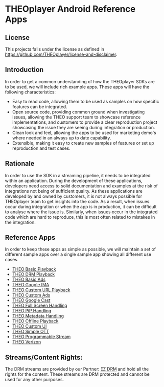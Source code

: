 # THEOplayer Android Reference Apps

## License

This projects falls under the license as defined in https://github.com/THEOplayer/license-and-disclaimer.

## Introduction

In order to get a common understanding of how the THEOplayer SDKs are to be used, we will include
rich example apps. These apps will have the following characteristics:

  * Easy to read code, allowing them to be used as samples on how specific features can be integrated.
  * Open source code, providing common ground when investigating issues, allowing the THEO support
    team to showcase reference implementations, and customers to provide a clear reproduction project
    showcasing the issue they are seeing during integration or production.
  * Clean look and feel, allowing the apps to be used for marketing demo's where needed in an always
    up to date capability.
  * Extensible, making it easy to create new samples of features or set up reproduction and test cases.


## Rationale

In order to use the SDK in a streaming pipeline, it needs to be integrated within an application.
During the development of these applications, developers need access to solid documentation and
examples at the risk of integrations not being of sufficient quality. As these applications are
developed by and owned by customers, it is not always possible for THEOplayer team to get insights
into the code. As a result, when issues occur during integration or when the app is in production,
it can be difficult to analyse where the issue is. Similarly, when issues occur in the integrated
code which are hard to reproduce, this is most often related to mistakes in the integration.


## Reference Apps

In order to keep these apps as simple as possible, we will maintain a set of different sample apps
over a single sample app showing all different use cases.

  * [THEO Basic Playback](./Basic-Playback/README.md)
  * [THEO DRM Playback](./DRM-Playback/README.md)
  * [THEO Basic Ads](./Basic-Ads/README.md)
  * [THEO Google IMA](./Google-IMA/README.md)
  * [THEO Custom URL Playback](./Custom-URL-Playback/README.md)
  * [THEO Custom Ads](./Custom-Ads/README.md)
  * [THEO Google Cast](./Google-Cast/README.md)
  * [THEO Full Screen Handling](./Full-Screen-Handling/README.md)
  * [THEO PiP Handling](./PiP-Handling/README.md)
  * [THEO Metadata Handling](./Metadata-Handling/README.md)
  * [THEO Offline Playback](./Offline-Playback/README.md)
  * [THEO Custom UI](./Custom-UI/README.md)
  * [THEO Simple OTT](./Simple-OTT/README.md)
  * [THEO Programmable Stream](./Programmable-Stream/README.md)
  * [THEO Verizon](./Verizon-Media/README.md)

## Streams/Content Rights:

The DRM streams are provided by our Partner: [EZ DRM](https://ezdrm.com/) and hold all the rights
for the content. These streams are DRM protected and cannot be used for any other purposes.

